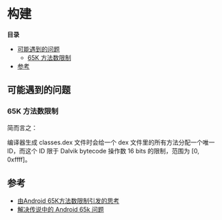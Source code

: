 # 构建

**目录**

<!-- vim-markdown-toc GFM -->
* [可能遇到的问题](#可能遇到的问题)
    * [65K 方法数限制](#65k-方法数限制)
* [参考](#参考)

<!-- vim-markdown-toc -->

## 可能遇到的问题

### 65K 方法数限制

简而言之：

编译器生成 classes.dex 文件时会给一个 dex 文件里的所有方法分配一个唯一 ID，而这个 ID 限于 Dalvik bytecode 操作数 16 bits 的限制，范围为 [0, 0xffff]。

## 参考

* [由Android 65K方法数限制引发的思考](https://jayfeng.com/2016/03/10/%E7%94%B1Android-65K%E6%96%B9%E6%B3%95%E6%95%B0%E9%99%90%E5%88%B6%E5%BC%95%E5%8F%91%E7%9A%84%E6%80%9D%E8%80%83/)
* [解决传说中的 Android 65k 问题](http://www.jianshu.com/p/245022d136e1)
